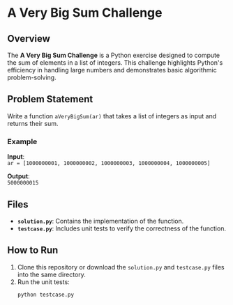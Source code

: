 # A Very Big Sum Challenge

## Overview
The **A Very Big Sum Challenge** is a Python exercise designed to compute the sum of elements in a list of integers. This challenge highlights Python's efficiency in handling large numbers and demonstrates basic algorithmic problem-solving.

## Problem Statement
Write a function `aVeryBigSum(ar)` that takes a list of integers as input and returns their sum.

### Example
**Input**:  
`ar = [1000000001, 1000000002, 1000000003, 1000000004, 1000000005]`

**Output**:  
`5000000015`

## Files
- **`solution.py`**: Contains the implementation of the function.
- **`testcase.py`**: Includes unit tests to verify the correctness of the function.

## How to Run
1. Clone this repository or download the `solution.py` and `testcase.py` files into the same directory.
2. Run the unit tests:
   ```bash
   python testcase.py
